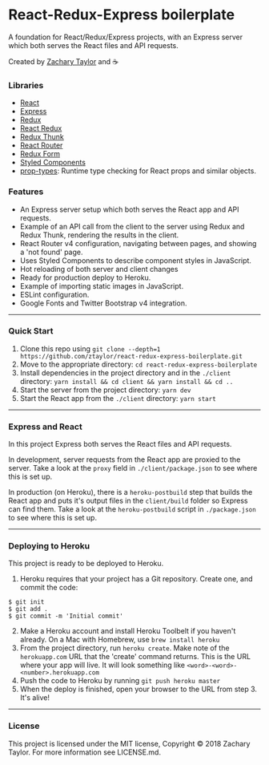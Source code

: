# React-Redux-Express boilerplate

A foundation for React/Redux/Express projects, with an Express server which both serves the React files and API requests.

Created by [Zachary Taylor](http://twitter.com/ztaylor) and :coffee:

### Libraries

* [React](http://reactjs.org)
* [Express](http://expressjs.com)
* [Redux](http://redux.js.org)
* [React Redux](https://github.com/reactjs/react-redux)
* [Redux Thunk](https://github.com/gaearon/redux-thunk)
* [React Router](https://github.com/ReactTraining/react-router)
* [Redux Form](https://redux-form.com/7.2.0/)
* [Styled Components](https://www.styled-components.com)
* [prop-types](https://github.com/facebook/prop-types): Runtime type checking for React props and similar objects.

### Features

* An Express server setup which both serves the React app and API requests.
* Example of an API call from the client to the server using Redux and Redux Thunk, rendering the results in the client.
* React Router v4 configuration, navigating between pages, and showing a 'not found' page.
* Uses Styled Components to describe component styles in JavaScript.
* Hot reloading of both server and client changes
* Ready for production deploy to Heroku.
* Example of importing static images in JavaScript.
* ESLint configuration.
* Google Fonts and Twitter Bootstrap v4 integration.

---

### Quick Start

1. Clone this repo using `git clone --depth=1 https://github.com/ztaylor/react-redux-express-boilerplate.git`
2. Move to the appropriate directory: `cd react-redux-express-boilerplate`
3. Install dependencies in the project directory and in the `./client` directory: `yarn install && cd client && yarn install && cd ..`
4. Start the server from the project directory: `yarn dev`
5. Start the React app from the `./client` directory: `yarn start`

---

### Express and React

In this project Express both serves the React files and API requests.

In development, server requests from the React app are proxied to the server. Take a look at the `proxy` field in `./client/package.json` to see where this is set up.

In production (on Heroku), there is a `heroku-postbuild` step that builds the React app and puts it's output files in the `client/build` folder so Express can find them. Take a look at the `heroku-postbuild` script in `./package.json` to see where this is set up.

---

### Deploying to Heroku

This project is ready to be deployed to Heroku.

1. Heroku requires that your project has a Git repository. Create one, and commit the code:

```
$ git init
$ git add .
$ git commit -m 'Initial commit'
```

2. Make a Heroku account and install Heroku Toolbelt if you haven't already. On a Mac with Homebrew, use `brew install heroku`
3. From the project directory, run `heroku create`. Make note of the `herokuapp.com` URL that the 'create' command returns. This is the URL where your app will live. It will look something like `<word>-<word>-<number>.herokuapp.com`
4. Push the code to Heroku by running `git push heroku master`
5. When the deploy is finished, open your browser to the URL from step 3. It's alive!

---

### License

This project is licensed under the MIT license, Copyright :copyright: 2018 Zachary Taylor. For more information see LICENSE.md.
